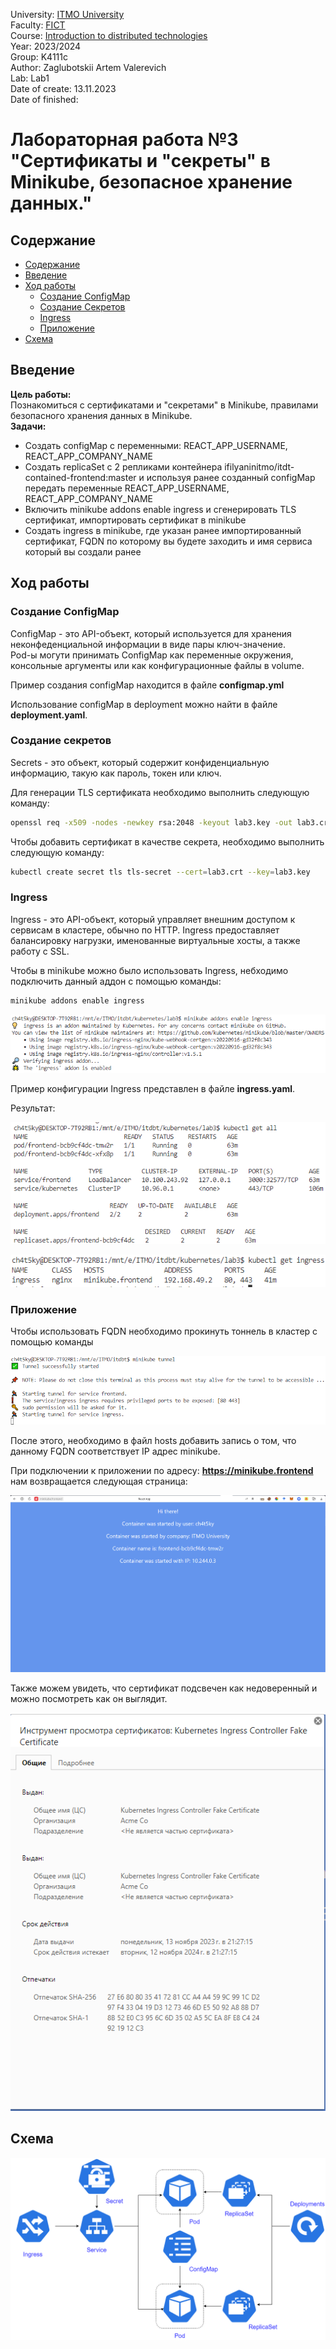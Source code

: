 University: [ITMO University](https://itmo.ru/ru/) \
Faculty: [FICT](https://fict.itmo.ru) \
Course: [Introduction to distributed technologies](https://github.com/itmo-ict-faculty/introduction-to-distributed-technologies) \
Year: 2023/2024 \
Group: K4111с \
Author: Zaglubotskii Artem Valerevich \
Lab: Lab1 \
Date of create: 13.11.2023 \
Date of finished: <none>

# Лабораторная работа №3 "Сертификаты и "секреты" в Minikube, безопасное хранение данных."

## Содержание

- [Содержание](#содержание)
- [Введение](#введение)
- [Ход работы](#ход-работы)
  - [Создание ConfigMap](#создание-configmap)
  - [Создание Секретов](#создание-секретов)
  - [Ingress](#ingress)
  - [Приложение](#приложение)
- [Cхема](#схема)

## Введение

**Цель работы:** \
Познакомиться с сертификатами и "секретами" в Minikube, правилами безопасного хранения данных в Minikube. \
**Задачи:**

- Создать configMap с переменными: REACT_APP_USERNAME, REACT_APP_COMPANY_NAME
- Создать replicaSet с 2 репликами контейнера ifilyaninitmo/itdt-contained-frontend:master и используя ранее созданный configMap передать переменные REACT_APP_USERNAME, REACT_APP_COMPANY_NAME
- Включить minikube addons enable ingress и сгенерировать TLS сертификат, импортировать сертификат в minikube
- Создать ingress в minikube, где указан ранее импортированный сертификат, FQDN по которому вы будете заходить и имя сервиса который вы создали ранее


## Ход работы

### Создание ConfigMap

ConfigMap - это API-объект, который используется для хранения неконфеденциальной информации в виде пары ключ-значение. \
Pod-ы могути принимать ConfigMap как переменные окружения, консольные аргументы или как конфигурационные файлы в volume.

Пример создания configMap находится в файле **configmap.yml**

Использование configMap в deployment можно найти в файле **deployment.yaml**. 

### Создание секретов

Secrets - это объект, который содержит конфиденциальную информацию, такую как пароль, токен или ключ. 

Для генерации TLS сертификата необходимо выполнить следующую команду:

```bash
openssl req -x509 -nodes -newkey rsa:2048 -keyout lab3.key -out lab3.crt
```

Чтобы добавить сертификат в качестве секрета, необходимо выполнить следующую команду:

```bash
kubectl create secret tls tls-secret --cert=lab3.crt --key=lab3.key
```

### Ingress

Ingress - это API-объект, который управляет внешним доступом к сервисам в кластере, обычно по HTTP.
Ingress предоставляет балансировку нагрузки,  именованные виртуальные хосты, а также работу с SSL.

Чтобы в minikube можно было использовать Ingress, небходимо подключить данный аддон с помощью команды:

```bash
minikube addons enable ingress
```

![addons](./img/addons.png)

Пример конфигурации Ingress представлен в файле **ingress.yaml**.

Результат:

![frontend](./img/frontend.png)

![ingress](./img/ingress.png)

### Приложение

Чтобы использовать FQDN необходимо прокинуть тоннель в кластер с помощью команды

![tunnel](./img/tunnel.png)

После этого, необходимо в файл hosts добавить запись о том, что данному FQDN соответствует IP адрес minikube.

При подключении к приложении по адресу: **https://minikube.frontend** нам возвращается следующая страница:

![UI](./img/frontend-ui.png)

Также можем увидеть, что сертификат подсвечен как недоверенный и можно посмотреть как он выглядит.

![cert](./img/cert.png)

## Схема

![scheme](./img/schema.png)
